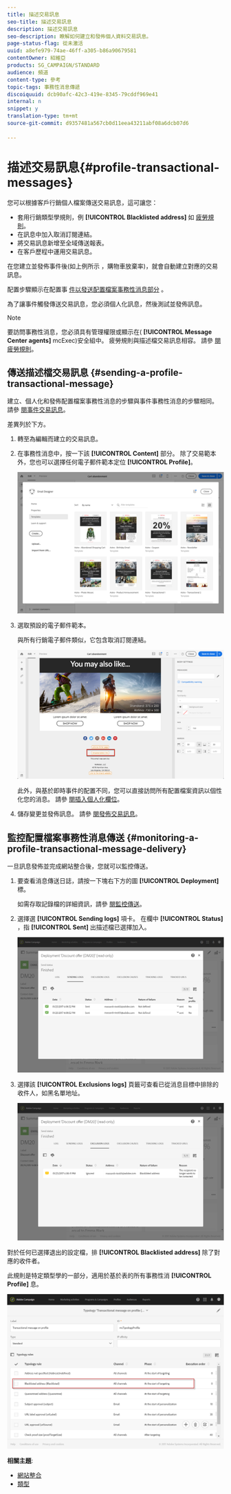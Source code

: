 ```yaml
---
title: 描述交易訊息
seo-title: 描述交易訊息
description: 描述交易訊息
seo-description: 瞭解如何建立和發佈個人資料交易訊息。
page-status-flag: 從未激活
uuid: a8efe979-74ae-46ff-a305-b86a90679581
contentOwner: 紹維亞
products: SG_CAMPAIGN/STANDARD
audience: 頻道
content-type: 參考
topic-tags: 事務性消息傳遞
discoiquuid: dcb90afc-42c3-419e-8345-79cddf969e41
internal: n
snippet: y
translation-type: tm+mt
source-git-commit: d9357481a567cb0d11eea43211abf08a6dcb07d6

---
```



# 描述交易訊息{#profile-transactional-messages}

您可以根據客戶行銷個人檔案傳送交易訊息，這可讓您：

* 套用行銷類型學規則，例 **[!UICONTROL Blacklisted address]** 如 [疲勞規則](../../administration/using/fatigue-rules.md)。
* 在訊息中加入取消訂閱連結。
* 將交易訊息新增至全域傳送報表。
* 在客戶歷程中運用交易訊息。

在您建立並發佈事件後(如上例所示 [](../../channels/using/about-transactional-messaging.md#transactional-messaging-operating-principle) ，購物車放棄率)，就會自動建立對應的交易訊息。

配置步驟顯示在配置事 [件以發送配置檔案事務性消息部分](../../administration/using/configuring-transactional-messaging.md#use-case--configuring-an-event-to-send-a-transactional-message) 。

為了讓事件觸發傳送交易訊息，您必須個人化訊息，然後測試並發佈訊息。

>[!NOTE]
>
>要訪問事務性消息，您必須具有管理權限或顯示在( **[!UICONTROL Message Center agents]** mcExec)安全組中。 疲勞規則與描述檔交易訊息相容。 請參 [閱疲勞規則](../../administration/using/fatigue-rules.md)。

## 傳送描述檔交易訊息 {#sending-a-profile-transactional-message}

建立、個人化和發佈配置檔案事務性消息的步驟與事件事務性消息的步驟相同。 請參 [閱事件交易訊息](../../channels/using/event-transactional-messages.md)。

差異列於下方。

1. 轉至為編輯而建立的交易訊息。
1. 在事務性消息中，按一下該 **[!UICONTROL Content]** 部分。 除了交易範本外，您也可以選擇任何電子郵件範本定位 **[!UICONTROL Profile]**。

   ![](assets/message-center_marketing_templates.png)

1. 選取預設的電子郵件範本。

   與所有行銷電子郵件類似，它包含取消訂閱連結。

   ![](assets/message-center_marketing_perso_unsubscription.png)

   此外，與基於即時事件的配置不同，您可以直接訪問所有配置檔案資訊以個性化您的消息。 請參 [閱插入個人化欄位](../../designing/using/personalization.md#inserting-a-personalization-field)。

1. 儲存變更並發佈訊息。 請參 [閱發佈交易訊息](../../channels/using/event-transactional-messages.md#publishing-a-transactional-message)。

## 監控配置檔案事務性消息傳送 {#monitoring-a-profile-transactional-message-delivery}

一旦訊息發佈並完成網站整合後，您就可以監控傳送。

1. 要查看消息傳送日誌，請按一下塊右下方的圖 **[!UICONTROL Deployment]** 標。

   如需存取記錄檔的詳細資訊，請參 [閱監控傳送](../../sending/using/monitoring-a-delivery.md)。

1. 選擇選 **[!UICONTROL Sending logs]** 項卡。 在欄中 **[!UICONTROL Status]** ，指 **[!UICONTROL Sent]** 出描述檔已選擇加入。

   ![](assets/message-center_marketing_sending_logs.png)

1. 選擇該 **[!UICONTROL Exclusions logs]** 頁籤可查看已從消息目標中排除的收件人，如黑名單地址。

   ![](assets/message-center_marketing_exclusion_logs.png)

對於任何已選擇退出的設定檔，排 **[!UICONTROL Blacklisted address]** 除了對應的收件者。

此規則是特定類型學的一部分，適用於基於表的所有事務性消 **[!UICONTROL Profile]** 息。

![](assets/message-center_marketing_typology.png)

**相關主題**:

* [網站整合](../../administration/using/configuring-transactional-messaging.md#integrating-the-triggering-of-the-event-in-a-website)
* [類型](../../administration/using/about-typology-rules.md)

